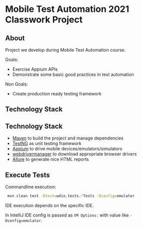 # Mobile Test Automation 2021 Classwork Project

## About
Project we develop during Mobile Test Automation course.

Goals:
- Exercise Appium APIs
- Demonstrate some basic good practices in test automation

Non Goals:
- Create production ready testing framework

## Technology Stack

## Technology Stack

- [Maven](https://maven.apache.org/) to build the project and manage dependencies
- [TestNG](https://testng.org/doc/) as unit testing framework
- [Appium](http://appium.io/) to drive mobile devices/emulators/simulators
- [webdrivermanager](https://github.com/bonigarcia/webdrivermanager) to download appropriate browser drivers
- [Allure](https://docs.qameta.io/allure/#_testng) to generate nice HTML reports

## Execute Tests

Commandline execution:
```bash
 mvn clean test -Dtest=wdio.tests.*Tests -Dconfig=emulator
```

IDE execution depends on the specific IDE.

In IntelliJ IDE config is passed as `VM Options:` with value like `-Dconfig=emulator`.
